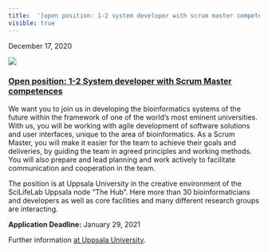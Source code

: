 ```yaml
---
title:  '[open position: 1-2 system developer with scrum master competences](<> "permalink for open position: 1-2 system developer with scrum master competences")'
visible: true
---
```

    

December 17, 2020

[![](/assets/img/logos/icon-share-twitter.png)](<https://twitter.com/share?url=https://nbis.se/news/2020/12/17/developer-scrum/> "Tweet it!")

###  [Open position: 1-2 System developer with Scrum Master competences](<> "Permalink for Open position: 1-2 System developer with Scrum Master competences")

We want you to join us in developing the bioinformatics systems of the future within the framework of one of the world’s most eminent universities. With us, you will be working with agile development of software solutions and user interfaces, unique to the area of bioinformatics. As a Scrum Master, you will make it easier for the team to achieve their goals and deliveries, by guiding the team in agreed principles and working methods. You will also prepare and lead planning and work actively to facilitate communication and cooperation in the team.

The position is at Uppsala University in the creative environment of the SciLifeLab Uppsala node “The Hub”. Here more than 30 bioinformaticians and developers as well as core facilities and many different research groups are interacting.

**Application Deadline:** January 29, 2021

Further information [at Uppsala University](<http://uu.se/en/about-uu/join-us/details/?positionId=370658>).
